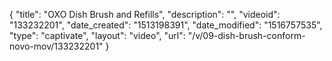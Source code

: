 {
    "title": "OXO Dish Brush and Refills",
    "description": "",
    "videoid": "133232201",
    "date_created": "1513198391",
    "date_modified": "1516757535",
    "type": "captivate",
    "layout": "video",
    "url": "\/v\/09-dish-brush-conform-novo-mov\/133232201"
}